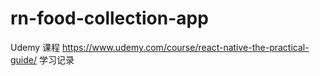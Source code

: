 # rn-food-collection-app
Udemy 课程 https://www.udemy.com/course/react-native-the-practical-guide/ 学习记录
